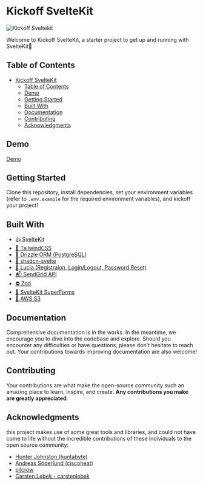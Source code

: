 # Kickoff SvelteKit

![Kickoff Sveltekit](https://res.cloudinary.com/nshemesh/image/upload/v1708796561/Kickoff%20SvelteKit/meta_image.png)

Welcome to Kickoff SvelteKit, a starter project to get up and running with SvelteKit🚀

## Table of Contents

- [Kickoff SvelteKit](#kickoff-sveltekit)
  - [Table of Contents](#table-of-contents)
  - [Demo](#demo)
  - [Getting Started](#getting-started)
  - [Built With](#built-with)
  - [Documentation](#documentation)
  - [Contributing](#contributing)
  - [Acknowledgments](#acknowledgments)

## Demo

[Demo](https://ks.ns-projects.com)

## Getting Started

Clone this repository, install dependencies, set your environment variables (refer to `.env.example` for the required environment variables), and kickoff your project!

## Built With

- [👍 SvelteKit](https://kit.svelte.dev/)
- [💨 TailwindCSS](https://tailwindcss.com/)
- [💾 Drizzle ORM (PostgreSQL)](https://orm.drizzle.team/)
- [🎨 shadcn-svelte](https://www.shadcn-svelte.com/)
- [👥 Lucia (Registraion, Login/Logout, Password Reset)](https://lucia-auth.com/)
- [📬 SendGrid API](https://sendgrid.com/en-us)
- [⛔ Zod](https://zod.dev/)
- [📄 SvelteKit SuperForms](https://superforms.rocks/)
- [📁 AWS S3](https://aws.amazon.com/s3/)

## Documentation

Comprehensive documentation is in the works. In the meantime, we encourage you to dive into the codebase and explore. Should you encounter any difficulties or have questions, please don't hesitate to reach out. Your contributions towards improving documentation are also welcome!

## Contributing

Your contributions are what make the open-source community such an amazing place to learn, inspire, and create.
**Any contributions you make are greatly appreciated**.

## Acknowledgments

this project makes use of some great tools and libraries, and could not have come to life without the incredible contributions of these individuals to the open source community:

- [Hunter Johnston (huntabyte)](https://github.com/huntabyte)
- [Andreas Söderlund (ciscoheat)](https://github.com/ciscoheat)
- [pilcrow](https://github.com/pilcrowOnPaper)
- [Carsten Lebek - carstenlebek](https://github.com/carstenlebek)
